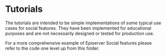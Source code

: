 ﻿# Tutorials

The tutorials are intended to be simple implementations of some typical use cases for
social features. They have been implemented for educational purposes and are not
necessarily designed or tested for production use.

For a more comprehensive example of Episerver Social features please refer to the code
one level up from this folder.
